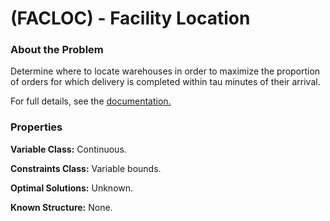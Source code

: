 # (FACLOC) - Facility Location

### About the Problem

Determine where to locate warehouses in order to maximize the proportion of orders for which delivery is completed within tau minutes of their arrival.

For full details, see the [documentation.](https://github.com/simopt-admin/simopt/tree/matlab/Problems/FACLOC/FacilityLocation.pdf)

### Properties

**Variable Class:** Continuous.

**Constraints Class:** Variable bounds.

**Optimal Solutions:** Unknown.

**Known Structure:** None.
